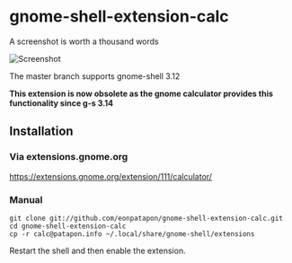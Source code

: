 # gnome-shell-extension-calc

A screenshot is worth a thousand words

![Screenshot](https://github.com/eonpatapon/gnome-shell-extension-calc/raw/master/screenshot.png)

The master branch supports gnome-shell 3.12

**This extension is now obsolete as the gnome calculator provides this functionality since g-s 3.14**

## Installation

### Via extensions.gnome.org

https://extensions.gnome.org/extension/111/calculator/

### Manual

    git clone git://github.com/eonpatapon/gnome-shell-extension-calc.git
    cd gnome-shell-extension-calc
    cp -r calc@patapon.info ~/.local/share/gnome-shell/extensions

Restart the shell and then enable the extension.

